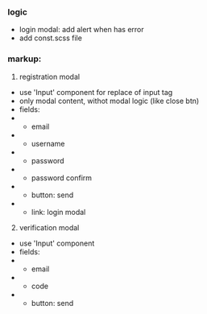### logic

- login modal: add alert when has error
- add const.scss file

### markup:

1. registration modal

- use 'Input' component for replace of input tag
- only modal content, withot modal logic (like close btn)
- fields:
- - email
- - username
- - password
- - password confirm
- - button: send
- - link: login modal

2. verification modal

- use 'Input' component
- fields:
- - email
- - code
- - button: send
